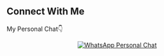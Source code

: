 ## Connect With Me
My Personal Chat👇
<p align="center">
 <a href="https://wa.me/+14402226666"><img alt="WhatsApp Personal Chat" src="https://img.shields.io/badge/WhatsApp-25D366?style=for-the-badge&logo=whatsapp&logoColor=black"/></a>
</p>
